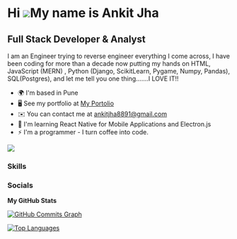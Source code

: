 Hi ![](https://user-images.githubusercontent.com/18350557/176309783-0785949b-9127-417c-8b55-ab5a4333674e.gif)My name is Ankit Jha
=================================================================================================================================

Full Stack Developer & Analyst
------------------------------

I am an Engineer trying to reverse engineer everything I come across, I have been coding for more than a decade now putting my hands on HTML, JavaScript (MERN) , Python (Django, ScikitLearn, Pygame, Numpy, Pandas), SQL(Postgres), and let me tell you one thing.......I LOVE IT!!

* 🌍  I'm based in Pune
* 🖥️  See my portfolio at [My Portolio](http://anknoit.github.io/)
* ✉️  You can contact me at [ankitjha8891@gmail.com](mailto:ankitjha8891@gmail.com)
* 🧠  I'm learning React Native for Mobile Applications and Electron.js
* ⚡  I'm a programmer - I turn coffee into code.

<a href="https://www.twitter.com/anknoit" target="_blank" rel="noreferrer"><img
src="https://img.shields.io/twitter/follow/anknoit?logo=twitter&style=for-the-badge&color=0891b2&labelColor=1c1917"
/></a>

### Skills

### Socials

<b>My GitHub Stats</b>

<a href="http://www.github.com/Anknoit"><img src="https://github-readme-activity-graph.cyclic.app/graph?username=Anknoit&bg_color=1c1917&color=ffffff&line=0891b2&point=ffffff&area_color=1c1917&area=true&hide_border=true&custom_title=GitHub%20Commits%20Graph" alt="GitHub Commits Graph" /></a>

<a href="https://github.com/Anknoit" align="left"><img src="https://github-readme-stats.vercel.app/api/top-langs/?username=Anknoit&langs_count=10&title_color=0891b2&text_color=ffffff&icon_color=0891b2&bg_color=1c1917&hide_border=true&locale=en&custom_title=Top%20%Languages" alt="Top Languages" /></a>
